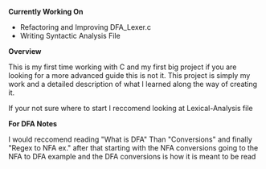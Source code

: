 



**Currently Working On**

- Refactoring and Improving DFA_Lexer.c
- Writing Syntactic Analysis File


**Overview**
  
  This is my first time working with C and my first big project if you are looking for a more advanced guide this is not it. 
  This project is simply my work and a detailed description of what I learned along the way of creating it.

  
  If your not sure where to start I reccomend looking at Lexical-Analysis file




**For DFA Notes**
  
  I would reccomend reading "What is DFA" Than "Conversions" and finally "Regex to NFA ex." after that
  starting with the NFA conversions going to the NFA to DFA example and the DFA conversions is how it is meant to be read

